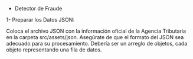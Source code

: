 * Detector de Fraude

1- Preparar los Datos JSON:

Coloca el archivo JSON con la información oficial de la Agencia Tributaria en la carpeta src/assets/json.
Asegúrate de que el formato del JSON sea adecuado para su procesamiento. Debería ser un arreglo de objetos, cada objeto representando una fila de datos.
